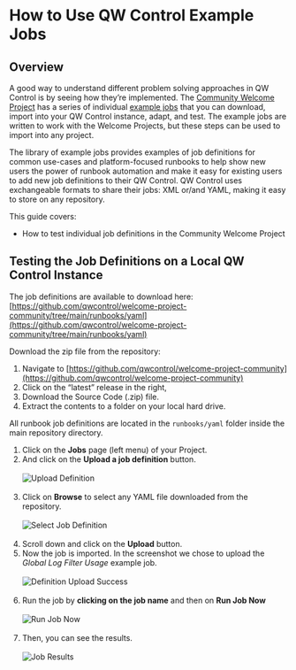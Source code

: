 # How to Use QW Control Example Jobs

## Overview

A good way to understand different problem solving approaches in QW Control is by seeing how they’re implemented. The [Community Welcome Project](https://github.com/qwcontrol/welcome-project-community) has a series of individual [example jobs](https://github.com/qwcontrol/welcome-project-community/tree/main/runbooks/yaml) that you can download, import into your QW Control instance, adapt, and test.  The example jobs are written to work with the Welcome Projects, but these steps can be used to import into any project.

The library of example jobs provides examples of job definitions for common use-cases and platform-focused runbooks to help show new users the power of runbook automation and make it easy for existing users to add new job definitions to their QW Control. QW Control uses exchangeable formats to share their jobs: XML or/and YAML, making it easy to store on any repository.

This guide covers:
*   How to test individual job definitions in the Community Welcome Project

## Testing the Job Definitions on a Local QW Control Instance

The job definitions are available to download here: [https://github.com/qwcontrol/welcome-project-community/tree/main/runbooks/yaml](https://github.com/qwcontrol/welcome-project-community/tree/main/runbooks/yaml)

Download the zip file from the repository:

1. Navigate to [https://github.com/qwcontrol/welcome-project-community](https://github.com/qwcontrol/welcome-project-community)
2. Click on the “latest” release in the right,
3. Download the Source Code (.zip) file.
4. Extract the contents to a folder on your local hard drive.

All runbook job definitions are located in the `runbooks/yaml` folder inside the main repository directory.

1. Click on the **Jobs** page (left menu) of your Project.
1. And click on the **Upload a job definition** button.
    <br><br>![Upload Definition](@assets/img/howto-jobs-uploaddef.png)<br><br>
1. Click on **Browse** to select any YAML file downloaded from the repository.
    <br><br>![Select Job Definition](@assets/img/howto-browse-jobdef.png)<br><br>
1. Scroll down and click on the **Upload** button.
1. Now the job is imported. In the screenshot we chose to upload the _Global Log Filter Usage_ example job.
    <br><br>![Definition Upload Success](@assets/img/howto-jobdef-success.png)<br><br>
1. Run the job by **clicking on the job name** and then on **Run Job Now**
    <br><br>![Run Job Now](@assets/img/howto-jobdefs-runjobnow.png)<br><br>
1. Then, you can see the results.
    <br><br>![Job Results](@assets/img/howto-jobdef-jobresults.png)<br><br>
